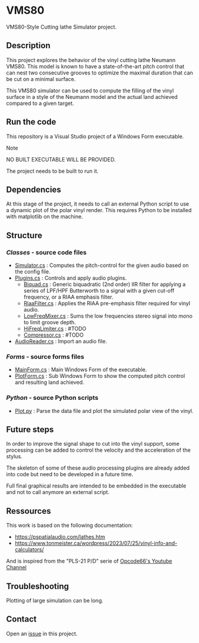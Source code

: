 # VMS80

VMS80-Style Cutting lathe Simulator project.

## Description

This project explores the behavior of the vinyl cutting lathe Neumann VMS80.
This model is known to have a state-of-the-art pitch control that can nest two consecutive grooves to optimize the maximal duration that can be cut on a minimal surface.

This VMS80 simulator can be used to compute the filling of the vinyl surface in a style of the Neumann model and the actual land achieved compared to a given target.

## Run the code

This repository is a Visual Studio project of a Windows Form executable.

> [!NOTE]
> NO BUILT EXECUTABLE WILL BE PROVIDED.
>
> The project needs to be built to run it.

## Dependencies

At this stage of the project, it needs to call an external Python script to use a dynamic plot of the polar vinyl render.
This requires Python to be installed with matplotlib on the machine. 

## Structure

### *Classes* - source code files
- [Simulator.cs](VMS80/Classes/Simulator.cs) : Computes the pitch-control for the given audio based on the config file.
- [Plugins.cs](VMS80/Classes/Plugins.cs) : Controls and apply audio plugins.
    - [Biquad.cs](VMS80/Classes/Plugins/Biquad.cs) : Generic biquadratic (2nd order) IIR filter for applying a series of LPF/HPF Butterworth to a signal with a given cut-off frequency, or a RIAA emphasis filter.
    - [RiaaFilter.cs](VMS80/Classes/Plugins/RiaaFilter.cs) : Applies the RIAA pre-emphasis filter required for vinyl audio.
    - [LowFreqMixer.cs](VMS80/Classes/Plugins/LowFreqMixer.cs) : Sums the low frequencies stereo signal into mono to limit groove depth.
    - [HiFreqLimiter.cs](VMS80/Classes/Plugins/HiFreqLimiter.cs) : #TODO
    - [Compressor.cs](VMS80/Classes/Plugins/Compressor.cs) : #TODO
- [AudioReader.cs](VMS80/Classes/AudioReader.cs) : Import an audio file.
 
### *Forms* - source forms files
- [MainForm.cs](VMS80/Forms/MainForm.cs) : Main Windows Form of the executable.
- [PlotForm.cs](VMS80/Forms/PlotForm.cs) : Sub Windows Form to show the computed pitch control and resulting land achieved.

### *Python* - source Python scripts
- [Plot.py](VMS80/Python/plot.py) : Parse the data file and plot the simulated polar view of the vinyl.

## Future steps

In order to improve the signal shape to cut into the vinyl support, some processing can be added to control the velocity and the acceleration of the stylus.

The skeleton of some of these audio processing plugins are already added into code but need to be developed in a future time.

Full final graphical results are intended to be embedded in the executable and not to call anymore an external script.

## Ressources
This work is based on the following documentation:
 * https://pspatialaudio.com/lathes.htm
 * https://www.tonmeister.ca/wordpress/2023/07/25/vinyl-info-and-calculators/
   
And is inspired from the "PLS-21 P/D" serie of [Opcode66's Youtube Channel](https://www.youtube.com/@opcode66/videos)

## Troubleshooting
Plotting of large simulation can be long.

## Contact
Open an [issue](https://github.com/Tichard/VMS80/issues) in this project.
